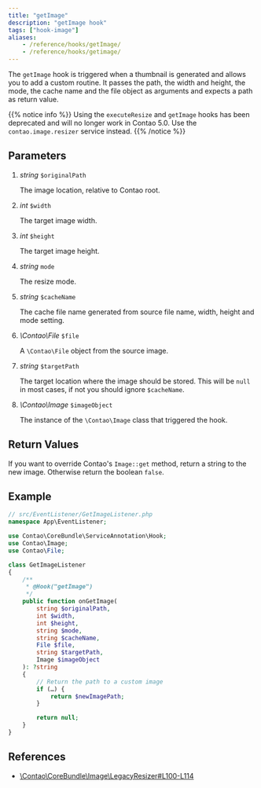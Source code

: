 ```yaml
---
title: "getImage"
description: "getImage hook"
tags: ["hook-image"]
aliases:
    - /reference/hooks/getImage/
    - /reference/hooks/getimage/
---
```



The `getImage` hook is triggered when a thumbnail is generated and allows you to
add a custom routine. It passes the path, the width and height, the mode, the
cache name and the file object as arguments and expects a path as return value.


{{% notice info %}}
Using the `executeResize` and `getImage` hooks has been deprecated and will no 
longer work in Contao 5.0. Use the `contao.image.resizer` service instead.
{{% /notice %}}


## Parameters

1. *string* `$originalPath`

    The image location, relative to Contao root.

2. *int* `$width`

    The target image width.

3. *int* `$height`

    The target image height.
    
4. *string* `mode`

    The resize mode.

5. *string* `$cacheName`

    The cache file name generated from source file name, width, height and mode
    setting.

6. *\Contao\File* `$file`

    A `\Contao\File` object from the source image.

7. *string* `$targetPath`

    The target location where the image should be stored. This will be `null` in
    most cases, if not you should ignore `$cacheName`.

8. *\Contao\Image* `$imageObject`
 
    The instance of the `\Contao\Image` class that triggered the hook.


## Return Values

If you want to override Contao's `Image::get` method, return a string to the new image. 
Otherwise return the boolean `false`.


## Example

```php
// src/EventListener/GetImageListener.php
namespace App\EventListener;

use Contao\CoreBundle\ServiceAnnotation\Hook;
use Contao\Image;
use Contao\File;

class GetImageListener
{
    /**
     * @Hook("getImage")
     */
    public function onGetImage(
        string $originalPath, 
        int $width, 
        int $height, 
        string $mode, 
        string $cacheName, 
        File $file, 
        string $targetPath, 
        Image $imageObject
    ): ?string
    {
        // Return the path to a custom image
        if (…) {
            return $newImagePath;
        }

        return null;
    }
}
```


## References

* [\Contao\CoreBundle\Image\LegacyResizer#L100-L114](https://github.com/contao/contao/blob/4.7.6/core-bundle/src/Image/LegacyResizer.php#L100-L114)
